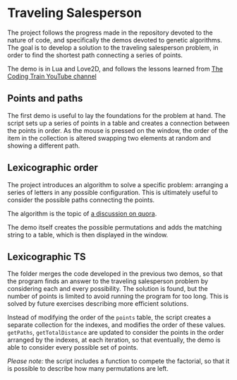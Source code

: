 # Traveling Salesperson

The project follows the progress made in the repository devoted to the nature of code, and specifically the demos devoted to genetic algorithms. The goal is to develop a solution to the traveling salesperson problem, in order to find the shortest path connecting a series of points.

The demo is in Lua and Love2D, and follows the lessons learned from [The Coding Train YouTube channel](https://youtu.be/BAejnwN4Ccw)

## Points and paths

The first demo is useful to lay the foundations for the problem at hand. The script sets up a series of points in a table and creates a connection between the points in order. As the mouse is pressed on the window, the order of the item in the collection is altered swapping two elements at random and showing a different path.

## Lexicographic order

The project introduces an algorithm to solve a specific problem: arranging a series of letters in any possible configuration. This is ultimately useful to consider the possible paths connecting the points.

The algorithm is the topic of [a discussion on quora](https://www.quora.com/How-would-you-explain-an-algorithm-that-generates-permutations-using-lexicographic-ordering).

The demo itself creates the possible permutations and adds the matching string to a table, which is then displayed in the window.

## Lexicographic TS

The folder merges the code developed in the previous two demos, so that the program finds an answer to the traveling salesperson problem by considering each and every possibility. The solution is found, but the number of points is limited to avoid running the program for too long. This is solved by future exercises describing more efficient solutions.

Instead of modifying the order of the `points` table, the script creates a separate collection for the indexes, and modifies the order of these values. `getPaths`, `getTotalDistance` are updated to consider the points in the order arranged by the indexes, at each iteration, so that eventually, the demo is able to consider every possible set of points.

_Please note:_ the script includes a function to compete the factorial, so that it is possible to describe how many permutations are left.
